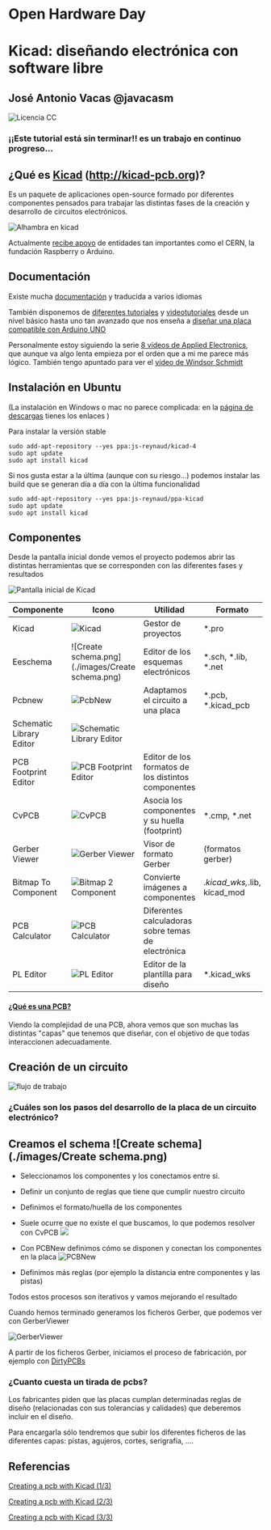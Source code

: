 # Open Hardware Day

#  Kicad: diseñando electrónica con software libre

## José Antonio Vacas @javacasm

![Licencia CC](./images/Licencia_CC.png)

### ¡¡Este tutorial está sin terminar!! es un trabajo en continuo progreso...

## ¿Qué es [Kicad](http://kicad-pcb.org) (http://kicad-pcb.org)?

Es un paquete de aplicaciones open-source formado por diferentes componentes pensados para trabajar las distintas fases de la creación y desarrollo de circuitos electrónicos.


![Alhambra en kicad](./images/Alhambra_kicad.png)

Actualmente [recibe apoyo](http://kicad-pcb.org/about/kicad/) de entidades tan importantes como el CERN, la fundación Raspberry o Arduino.

## Documentación

Existe mucha [documentación](http://kicad-pcb.org/help/documentation/) y traducida a varios idiomas

También disponemos de [diferentes tutoriales](http://kicad-pcb.org/help/tutorials/) y [videotutoriales](http://kicad-pcb.org/help/tutorials/#_video_tutorials) desde un nivel básico hasta uno tan avanzado que nos enseña a [diseñar una placa compatible con Arduino UNO](https://www.youtube.com/user/XploreLabz/videos)

Personalmente estoy siguiendo la serie [8 vídeos de Applied Electronics](https://www.youtube.com/playlist?list=PLasv3NGTWxRtv5-lh-6zYzKbRS5hVgy1C), que aunque va algo lenta empieza por el orden que a mi me parece más lógico. También tengo apuntado para ver el [vídeo de Windsor Schmidt](https://www.youtube.com/watch?v=zK3rDhJqMu0)

## Instalación en Ubuntu

(La instalación en Windows o mac no parece complicada: en la [página de descargas](http://kicad-pcb.org/download/) tienes los enlaces )

Para instalar la versión stable

    sudo add-apt-repository --yes ppa:js-reynaud/kicad-4
    sudo apt update
    sudo apt install kicad

Si nos gusta estar a la última (aunque con su riesgo...) podemos instalar las build que se generan día a día con la última funcionalidad

    sudo add-apt-repository --yes ppa:js-reynaud/ppa-kicad
    sudo apt update
    sudo apt install kicad

## Componentes

Desde la pantalla inicial donde vemos el proyecto podemos abrir las distintas herramientas que se corresponden con las diferentes fases y resultados

![Pantalla inicial de Kicad](./images/PantallaInicialKicad.png)

|Componente|Icono|Utilidad|Formato|
|---|---|---|---|
|Kicad | ![Kicad](./images/kicad.png)|Gestor de proyectos| *.pro|
|Eeschema|![Create schema.png](./images/Create schema.png)| Editor de los esquemas electrónicos |*.sch, *.lib, *.net|
|Pcbnew| ![PcbNew](./images/PCBNew.png)|Adaptamos el circuito a una placa|*.pcb, *.kicad_pcb|
|Schematic Library Editor| ![Schematic Library Editor](images/SchematicLibraryEditor.png)||
|PCB Footprint Editor| ![PCB Footprint Editor](./images/PCBFootprintEditor.png)|Editor de los formatos de los distintos componentes|
|CvPCB |![CvPCB](./images/CVPCB.png)|Asocia los componentes y su huella (footprint)|*.cmp, *.net|
|Gerber Viewer| ![Gerber Viewer](./images/GerberViewer.png)|Visor de formato Gerber|(formatos gerber)|
|Bitmap To Component|![Bitmap 2 Component](./images/Bitmap2Component.png)|Convierte imágenes a componentes|*.kicad_wks,*.lib, kicad_mod|
|PCB Calculator| ![PCB Calculator](./images/PCBCalculator.png)|Diferentes calculadoras sobre temas de electrónica||
|PL Editor| ![PL Editor](./images/PLEditor.png)|Editor de la plantilla para diseño|*.kicad_wks|



#### [¿Qué es una PCB?](./PCBs.md)

Viendo la complejidad de una PCB, ahora vemos que son muchas las distintas "capas" que tenemos que diseñar, con el objetivo de que todas interaccionen adecuadamente.


## Creación de un circuito

![flujo de trabajo](http://docs.kicad-pcb.org/4.0.6/es/images/es/kicad_flowchart.png)

### ¿Cuáles son los pasos del desarrollo de la placa de un circuito electrónico?

## Creamos el schema ![Create schema](./images/Create schema.png)

  * Seleccionamos los componentes  y los conectamos entre si.
  * Definir un conjunto de reglas que tiene que cumplir nuestro circuito
  * Definimos el formato/huella de los componentes
  * Suele ocurre que no existe el que buscamos, lo que podemos resolver con CvPCB
![](https://github.com/javacasm/CharlaKicad/raw/master/images/CVPCB.png)

  * Con PCBNew definimos cómo se disponen y conectan los componentes en la placa ![PCBNew](https://github.com/javacasm/CharlaKicad/raw/master/images/PCBNew.png)
  * Definimos más reglas (por ejemplo la distancia entre componentes y las pistas)



Todos estos procesos son iterativos y vamos mejorando el resultado

Cuando hemos terminado generamos los ficheros Gerber, que podemos ver con GerberViewer

![GerberViewer](https://github.com/javacasm/CharlaKicad/raw/master/images/GerberViewer.png)

A partir de los ficheros Gerber, iniciamos el proceso de fabricación, por ejemplo con [DirtyPCBs](http://dirtypcbs.com/store/pcbs)

### ¿Cuanto cuesta un tirada de pcbs?

Los fabricantes  piden que las placas cumplan determinadas reglas de diseño (relacionadas con sus tolerancias y calidades) que deberemos incluir en el diseño.

Para encargarla sólo tendremos que subir los diferentes ficheros de las diferentes capas: pistas, agujeros, cortes, serigrafía, ....

## Referencias

[Creating a pcb with Kicad (1/3)](https://hackaday.com/2016/11/17/creating-a-pcb-in-everything-kicad-part-1)

[Creating a pcb with Kicad (2/3)](http://hackaday.com/2016/12/09/creating-a-pcb-in-everything-kicad-part-2/)

[Creating a pcb with Kicad (3/3)](http://hackaday.com/2016/12/23/creating-a-pcb-in-everything-kicad-part-3/)
